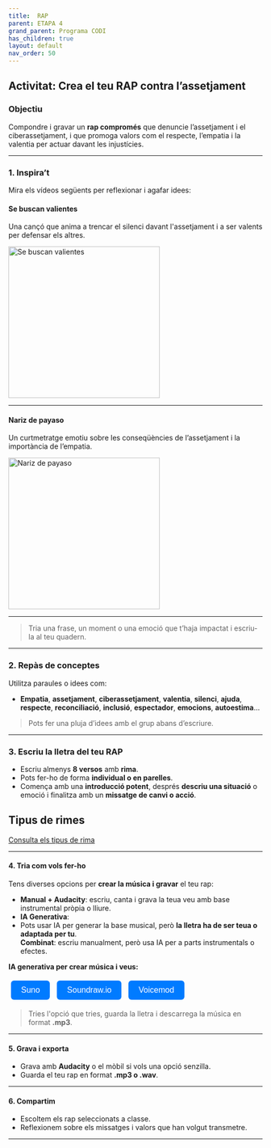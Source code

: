 ```yaml
---
title:  RAP
parent: ETAPA 4
grand_parent: Programa CODI
has_children: true
layout: default
nav_order: 50
---
```



## Activitat: Crea el teu RAP contra l’assetjament

### **Objectiu**

Compondre i gravar un **rap compromés** que denuncie l’assetjament i el ciberassetjament, i que promoga valors com el respecte, l’empatia i la valentia per actuar davant les injustícies.

---

### **1. Inspira’t**

Mira els vídeos següents per reflexionar i agafar idees:



#### **Se buscan valientes**

Una cançó que anima a trencar el silenci davant l'assetjament i a ser valents per defensar els altres.

<a href="https://www.youtube.com/watch?v=omZkxy3wU1c" target="_blank">
  <img src="https://img.youtube.com/vi/omZkxy3wU1c/hqdefault.jpg" alt="Se buscan valientes" width="300"/>
</a>

---

#### **Nariz de payaso**

Un curtmetratge emotiu sobre les conseqüències de l’assetjament i la importància de l’empatia.

<a href="https://www.youtube.com/watch?v=Cs1nSGRb2tM" target="_blank">
  <img src="https://img.youtube.com/vi/Cs1nSGRb2tM/hqdefault.jpg" alt="Nariz de payaso" width="300"/>
</a>

---



> Tria una frase, un moment o una emoció que t’haja impactat i escriu-la al teu quadern.

---

### **2. Repàs de conceptes**

Utilitza paraules o idees com:

* **Empatia**, **assetjament**, **ciberassetjament**, **valentia**, **silenci**, **ajuda**, **respecte**, **reconciliació**, **inclusió**, **espectador**, **emocions**, **autoestima**…

> Pots fer una pluja d’idees amb el grup abans d’escriure.

---

### **3. Escriu la lletra del teu RAP**

* Escriu almenys **8 versos** amb **rima**.
* Pots fer-ho de forma **individual o en parelles**.
* Comença amb una **introducció potent**, després **descriu una situació** o emoció i finalitza amb un **missatge de canvi o acció**.

<h2>Tipus de rimes</h2>
<p>
  <a href="https://juegosinfantiles.bosquedefantasias.com/lengua-literatura/tipos-rima" target="_blank">
    Consulta els tipus de rima
  </a>
</p>


---

#### **4. Tria com vols fer-ho**

Tens diverses opcions per **crear la música i gravar** el teu rap:

*  **Manual + Audacity**: escriu, canta i grava la teua veu amb base instrumental pròpia o lliure.
*  **IA Generativa**:
  * Pots usar IA per generar la base musical, però **la lletra ha de ser teua o adaptada per tu**.  
**Combinat**: escriu manualment, però usa IA per a parts instrumentals o efectes.

**IA generativa per crear música i veus:**

<!-- Botó per a Suno -->
<a href="https://suno.com/" target="_blank" style="text-decoration: none;">
  <button style="padding: 10px 20px; font-size: 16px; border-radius: 6px; background-color: #007BFF; color: white; border: none; cursor: pointer; margin: 5px;">
    Suno
  </button>
</a>

<!-- Botó per a Soundraw -->
<a href="https://soundraw.io/" target="_blank" style="text-decoration: none;">
  <button style="padding: 10px 20px; font-size: 16px; border-radius: 6px; background-color: #007BFF; color: white; border: none; cursor: pointer; margin: 5px;">
    Soundraw.io
  </button>
</a>

<!-- Botó per a Voicemod -->
<a href="https://www.voicemod.net/voice-lab/" target="_blank" style="text-decoration: none;">
  <button style="padding: 10px 20px; font-size: 16px; border-radius: 6px; background-color: #007BFF; color: white; border: none; cursor: pointer; margin: 5px;">
    Voicemod
  </button>
</a>


>Tries l'opció que tries, guarda la lletra i descarrega la música en format **.mp3**.



---

#### **5. Grava i exporta**

* Grava amb **Audacity** o el mòbil si vols una opció senzilla.
* Guarda el teu rap en format **.mp3 o .wav**.

---

#### **6. Compartim**

* Escoltem els rap seleccionats a classe.
* Reflexionem sobre els missatges i valors que han volgut transmetre.

---

